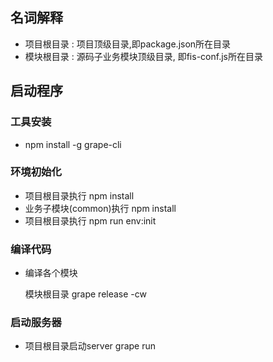 
## 名词解释

* 项目根目录 : 项目顶级目录,即package.json所在目录
* 模块根目录 : 源码子业务模块顶级目录, 即fis-conf.js所在目录


## 启动程序

### 工具安装

* npm install -g grape-cli

### 环境初始化
    
* 项目根目录执行 npm install
* 业务子模块(common)执行 npm install
* 项目根目录执行 npm run env:init

### 编译代码

* 编译各个模块

    
    模块根目录 grape release -cw
    
### 启动服务器

* 项目根目录启动server  grape run
